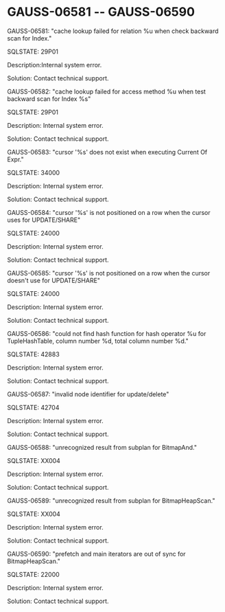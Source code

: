 # GAUSS-06581 -- GAUSS-06590<a name="EN-US_TOPIC_0302073092"></a>

GAUSS-06581: "cache lookup failed for relation %u when check backward scan for Index."

SQLSTATE: 29P01

Description:Internal system error.

Solution: Contact technical support.

GAUSS-06582: "cache lookup failed for access method %u when test backward scan for Index %s"

SQLSTATE: 29P01

Description: Internal system error.

Solution: Contact technical support.

GAUSS-06583: "cursor '%s' does not exist when executing Current Of Expr."

SQLSTATE: 34000

Description: Internal system error.

Solution: Contact technical support.

GAUSS-06584: "cursor '%s' is not positioned on a row when the cursor uses for UPDATE/SHARE"

SQLSTATE: 24000

Description: Internal system error.

Solution: Contact technical support.

GAUSS-06585: "cursor '%s' is not positioned on a row when the cursor doesn't use for UPDATE/SHARE"

SQLSTATE: 24000

Description: Internal system error.

Solution: Contact technical support.

GAUSS-06586: "could not find hash function for hash operator %u for TupleHashTable, column number %d, total column number %d."

SQLSTATE: 42883

Description: Internal system error.

Solution: Contact technical support.

GAUSS-06587: "invalid node identifier for update/delete"

SQLSTATE: 42704

Description: Internal system error.

Solution: Contact technical support.

GAUSS-06588: "unrecognized result from subplan for BitmapAnd."

SQLSTATE: XX004

Description: Internal system error.

Solution: Contact technical support.

GAUSS-06589: "unrecognized result from subplan for BitmapHeapScan."

SQLSTATE: XX004

Description: Internal system error.

Solution: Contact technical support.

GAUSS-06590: "prefetch and main iterators are out of sync for BitmapHeapScan."

SQLSTATE: 22000

Description: Internal system error.

Solution: Contact technical support.

